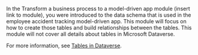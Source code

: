In the Transform a business process to a model-driven app module (insert link to module), you were introduced to the data schema that is used in the employee accident tracking model-driven app. This module will focus on how to create those tables and build relationships between the tables. This module will not cover all details about tables in Microsoft Dataverse. 

For more information, see [Tables in Dataverse](/powerapps/maker/data-platform/entity-overview).
